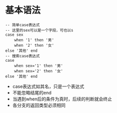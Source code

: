 # 基本语法

`````mysql
-- 简单case表达式
-- 这里的sex可以是一个字段，可也以s
case sex
	when '1' then '男'
	when '2' then '女'
else '其他' end
-- 搜索case表达式
case 
	when sex='1' then '男'
	when sex='2' then '女'
else '其他' end
`````

* case表达式如其名，只是一个表达式
* 不能忽略结尾的end
* 当遇到when后的条件为真时，后续的判断就会终止
* 各分支的返回类型必须相同

